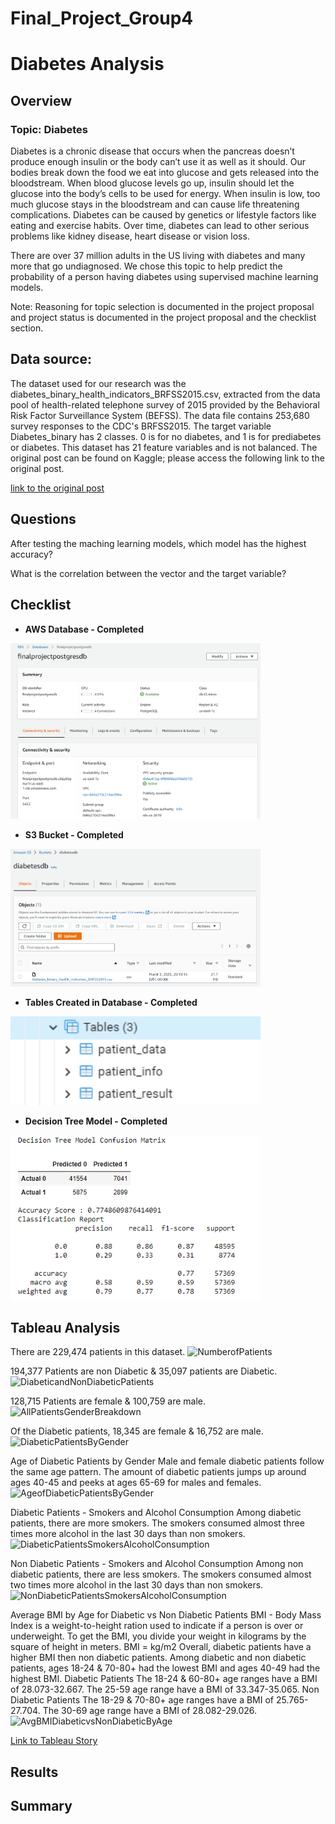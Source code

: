 # Final_Project_Group4

# Diabetes Analysis

## Overview
### Topic: Diabetes  
Diabetes is a chronic disease that occurs when the pancreas doesn’t produce enough insulin or the body can’t use it as well as it should. Our bodies break down the food we eat into glucose and gets released into the bloodstream. When blood glucose levels go up, insulin should let the glucose into the body’s cells to be used for energy. When insulin is low, too much glucose stays in the bloodstream and can cause life threatening complications. Diabetes can be caused by genetics or lifestyle factors like eating and exercise habits. Over time, diabetes can lead to other serious problems like kidney disease, heart disease or vision loss.  

There are over 37 million adults in the US living with diabetes and many more that go undiagnosed. We chose this topic to help predict the probability of a person having diabetes using supervised machine learning models.

Note: Reasoning for topic selection is documented in the project proposal and project status is documented in the project proposal and the checklist section. 

## Data source: 

The dataset used for our research was the diabetes_binary_health_indicators_BRFSS2015.csv, extracted from the data pool of health-related telephone survey of 2015 provided by the Behavioral Risk Factor Surveillance System (BEFSS). The data file contains 253,680 survey responses to the CDC's BRFSS2015. The target variable Diabetes_binary has 2 classes. 0 is for no diabetes, and 1 is for prediabetes or diabetes. This dataset has 21 feature variables and is not balanced. The original post can be found on Kaggle; please access the following link to the original post.

[link to the original post](https://www.kaggle.com/datasets/alexteboul/diabetes-health-indicators-dataset)

## Questions 
After testing the maching learning models, which model has the highest accuracy? 

What is the correlation between the vector and the target variable? 

## Checklist

   * __AWS Database - Completed__
   <img src="Images/Database.PNG" width=400> 

   * __S3 Bucket - Completed__
   <img src="Images/S3_bucket.PNG" width=400> 

   * __Tables Created in Database - Completed__
   <img src="Images/Tables.PNG" width=400> 

   * __Decision Tree Model - Completed__
   <img src="Images/Decision Tree Model.PNG" width=400>    

## Tableau Analysis

There are 229,474 patients in this dataset. 
![NumberofPatients](https://user-images.githubusercontent.com/115032384/224593519-e49babfe-c817-4113-b8a0-4088b1fa34e8.png)

194,377 Patients are non Diabetic & 35,097 patients are Diabetic.
![DiabeticandNonDiabeticPatients](https://user-images.githubusercontent.com/115032384/224593791-4f50f43c-82bf-47bf-9212-50bb4a02e0fc.png)

128,715 Patients are female & 100,759 are male. 
![AllPatientsGenderBreakdown](https://user-images.githubusercontent.com/115032384/224593867-560f7ded-48df-4837-abc8-26ff7c130fb4.png)

Of the Diabetic patients, 18,345 are female & 16,752 are male.
![DiabeticPatientsByGender](https://user-images.githubusercontent.com/115032384/224593902-45fcdcdf-5590-442f-aa4d-61e67f69b964.png)

Age of Diabetic Patients by Gender
Male and female diabetic patients follow the same age pattern. The amount of diabetic patients jumps up around ages 40-45 and peeks at ages 65-69 for males and females.  
![AgeofDiabeticPatientsByGender](https://user-images.githubusercontent.com/115032384/224593941-8385ed89-34e8-42db-92df-ff0d88c15f1a.png)

Diabetic Patients - Smokers and Alcohol Consumption
Among diabetic patients, there are more smokers. The smokers consumed almost three times more alcohol in the last 30 days than non smokers. 
![DiabeticPatientsSmokersAlcoholConsumption](https://user-images.githubusercontent.com/115032384/224593998-3ca9b9bf-1168-4eed-b4ca-3e678c485ec3.png)

Non Diabetic Patients - Smokers and Alcohol Consumption
Among non diabetic patients, there are less smokers. The smokers consumed almost two times more alcohol in the last 30 days than non smokers. 
![NonDiabeticPatientsSmokersAlcoholConsumption](https://user-images.githubusercontent.com/115032384/224594031-8ee0bf9b-d55e-4042-aa89-bd84e4cb18a0.png)

Average BMI by Age for Diabetic vs Non Diabetic Patients
BMI - Body Mass Index is a weight-to-height ration used to indicate if a person is over or underweight. To get the BMI, you divide your weight in kilograms by the square of height in meters. BMI = kg/m2
Overall, diabetic patients have a higher BMI then non diabetic patients. 
Among diabetic and non diabetic patients, ages 18-24 & 70-80+ had the lowest BMI and ages 40-49 had the highest BMI. 
Diabetic Patients
The 18-24 & 60-80+ age ranges have a BMI of 28.073-32.667. The 25-59 age range have a BMI of 33.347-35.065. 
Non Diabetic Patients 
The 18-29 & 70-80+ age ranges have a BMI of 25.765-27.704. The 30-69 age range have a BMI of 28.082-29.026. 
![AvgBMIDiabeticvsNonDiabeticByAge](https://user-images.githubusercontent.com/115032384/224594076-d6714914-9885-4410-a651-121cab2e38b9.png)

[Link to Tableau Story](https://public.tableau.com/shared/G38YT5WDT?:display_count=n&:origin=viz_share_link) 

## Results 

## Summary 
